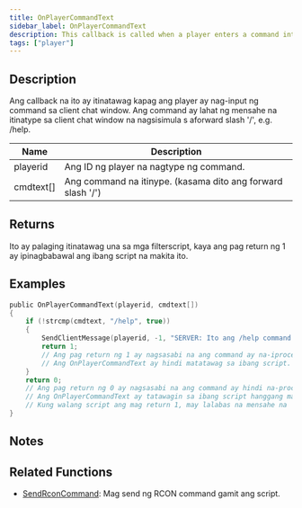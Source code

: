 ```yaml
---
title: OnPlayerCommandText
sidebar_label: OnPlayerCommandText
description: This callback is called when a player enters a command into the client chat window.
tags: ["player"]
---
```


## Description

Ang callback na ito ay itinatawag kapag ang player ay nag-input ng command sa client chat window. Ang command ay lahat ng mensahe na itinatype sa client chat window na nagsisimula s aforward slash '/', e.g. /help.

| Name      | Description                                                 |
| --------- | ----------------------------------------------------------- |
| playerid  | Ang ID ng player na nagtype ng command.                     |
| cmdtext[] | Ang command na itinype. (kasama dito ang forward slash '/') |

## Returns

Ito ay palaging itinatawag una sa mga filterscript, kaya ang pag return ng 1 ay ipinagbabawal ang ibang script na makita ito.

## Examples

```c
public OnPlayerCommandText(playerid, cmdtext[])
{
    if (!strcmp(cmdtext, "/help", true))
    {
        SendClientMessage(playerid, -1, "SERVER: Ito ang /help command.");
        return 1;
        // Ang pag return ng 1 ay nagsasabi na ang command ay na-iprocess na.
        // Ang OnPlayerCommandText ay hindi matatawag sa ibang script.
    }
    return 0;
    // Ang pag return ng 0 ay nagsasabi na ang command ay hindi na-process ng script.
    // Ang OnPlayerCommandText ay tatawagin sa ibang script hanggang mayroong isa na mag return 1.
    // Kung walang script ang mag return 1, may lalabas na mensahe na 'SERVER: Unknown command.'.
}
```

## Notes

<TipNPCCallbacks />

## Related Functions

- [SendRconCommand](../functions/SendRconCommand): Mag send ng RCON command gamit ang script.
